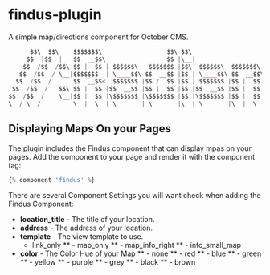 findus-plugin
===========

A simple map/directions component for October CMS.
```php
      $$\  $$\    $$$$$$$\                  $$\ $$\                      $$\     $$\      $$\           $$\       
     $$  |$$  |   $$  __$$\                 $$ |\__|                     $$ |    $$ | $\  $$ |          $$ |      
    $$  /$$  /$$\ $$ |  $$ | $$$$$$\   $$$$$$$ |$$\  $$$$$$\  $$$$$$$\ $$$$$$\   $$ |$$$\ $$ | $$$$$$\  $$$$$$$\  
   $$  /$$  / \__|$$$$$$$  | \____$$\ $$  __$$ |$$ | \____$$\ $$  __$$\\_$$  _|  $$ $$ $$\$$ |$$  __$$\ $$  __$$\ 
  $$  /$$  /      $$  __$$<  $$$$$$$ |$$ /  $$ |$$ | $$$$$$$ |$$ |  $$ | $$ |    $$$$  _$$$$ |$$$$$$$$ |$$ |  $$ |
 $$  /$$  /   $$\ $$ |  $$ |$$  __$$ |$$ |  $$ |$$ |$$  __$$ |$$ |  $$ | $$ |$$\ $$$  / \$$$ |$$   ____|$$ |  $$ |
$$  /$$  /    \__|$$ |  $$ |\$$$$$$$ |\$$$$$$$ |$$ |\$$$$$$$ |$$ |  $$ | \$$$$  |$$  /   \$$ |\$$$$$$$\ $$$$$$$  |
\__/ \__/         \__|  \__| \_______| \_______|\__| \_______|\__|  \__|  \____/ \__/     \__| \_______|\_______/ 
```

## Displaying Maps On your Pages

The plugin includes the Findus component that can display mpas on your pages. Add the component to your page and render it with the component tag:

```php
{% component 'findus' %}
```

There are several Component Settings you will want check when adding the Findus Component:

* **location_title** - The title of your location.
* **address** - The address of your location.
* **template** - The view template to use.
   - link_only
** - map_only
** - map_info_right
** - info_small_map
* **color** - The Color Hue of your Map
** - none
** - red
** - blue
** - green
** - yellow
** - purple
** - grey
** - black
** - brown
